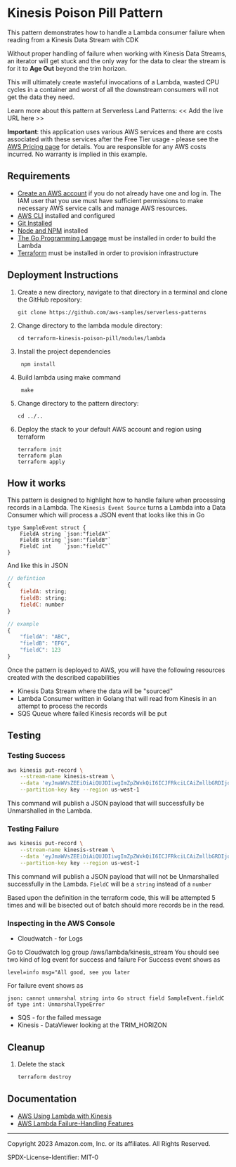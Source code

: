 # Kinesis Poison Pill Pattern

This pattern demonstrates how to handle a Lambda consumer failure when reading from a Kinesis Data Stream with CDK

Without proper handling of failure when working with Kinesis Data Streams, an iterator will get stuck and the only way for the data to clear the stream is for it to **Age Out** beyond the trim horizon.

This will ultimately create wasteful invocations of a Lambda, wasted CPU cycles in a container and worst of all the downstream consumers will not get the data they need.

Learn more about this pattern at Serverless Land Patterns: << Add the live URL here >>

**Important**: this application uses various AWS services and there are costs associated with these services after the Free Tier usage - please see the [AWS Pricing page](https://aws.amazon.com/pricing/) for details. You are responsible for any AWS costs incurred. No warranty is implied in this example.

## Requirements

-   [Create an AWS account](https://portal.aws.amazon.com/gp/aws/developer/registration/index.html) if you do not already have one and log in. The IAM user that you use must have sufficient permissions to make necessary AWS service calls and manage AWS resources.
-   [AWS CLI](https://docs.aws.amazon.com/cli/latest/userguide/install-cliv2.html) installed and configured
-   [Git Installed](https://git-scm.com/book/en/v2/Getting-Started-Installing-Git)
-   [Node and NPM](https://nodejs.org/en/download/) installed
-   [The Go Programming Langage](https://go.dev/doc/install) must be installed in order to build the Lambda
-   [Terraform](https://www.terraform.io) must be installed in order to provision infrastructure

## Deployment Instructions

1. Create a new directory, navigate to that directory in a terminal and clone the GitHub repository:
    ```
    git clone https://github.com/aws-samples/serverless-patterns
    ```
2. Change directory to the lambda module directory:
    ```
    cd terraform-kinesis-poison-pill/modules/lambda
    ```
3. Install the project dependencies 
    ```
     npm install
    ```
4. Build lambda using make command
    ```
     make
    ```
5. Change directory to the pattern directory:
    ```
    cd ../..

6. Deploy the stack to your default AWS account and region using terraform
    ```
    terraform init
    terraform plan
    terraform apply
    ```

## How it works

This pattern is designed to highlight how to handle failure when processing records in a Lambda. The `Kinesis Event Source` turns a Lambda into a Data Consumer which will process a JSON event that looks like this in Go

```golang
type SampleEvent struct {
	FieldA string `json:"fieldA"`
	FieldB string `json:"fieldB"`
	FieldC int    `json:"fieldC"`
}
```

And like this in JSON

```javascript
// defintion
{
    fieldA: string;
    fieldB: string;
    fieldC: number
}

// example
{
    "fieldA": "ABC",
    "fieldB": "EFG",
    "fieldC": 123
}
```

Once the pattern is deployed to AWS, you will have the following resources created with the described capabilities

-   Kinesis Data Stream where the data will be "sourced"
-   Lambda Consumer written in Golang that will read from Kinesis in an attempt to process the records
-   SQS Queue where failed Kinesis records will be put

## Testing


### Testing Success


```bash
aws kinesis put-record \
    --stream-name kinesis-stream \
    --data 'eyJmaWVsZEEiOiAiQUJDIiwgImZpZWxkQiI6ICJFRkciLCAiZmllbGRDIjogMTIzIH0K' \
    --partition-key key --region us-west-1
```

This command will publish a JSON payload that will successfully be Unmarshalled in the Lambda.

### Testing Failure

```bash
aws kinesis put-record \
    --stream-name kinesis-stream \
    --data 'eyJmaWVsZEEiOiAiQUJDIiwgImZpZWxkQiI6ICJFRkciLCAiZmllbGRDIjogIjEyMyIgfQo=' \
    --partition-key key --region us-west-1
```

This command will publish a JSON payload that will not be Unmarshalled successfully in the Lambda. `FieldC` will be a `string` instead of a `number`

Based upon the definition in the terraform code, this will be attempted 5 times and will be bisected out of batch should more records be in the read.

### Inspecting in the AWS Console

-   Cloudwatch - for Logs

Go to Cloudwatch log group /aws/lambda/kinesis_stream
You should see two kind of log event for success and failure
For Success event shows as 
```
level=info msg="All good, see you later
```
For failure event shows as 
```
json: cannot unmarshal string into Go struct field SampleEvent.fieldC of type int: UnmarshalTypeError
```

-   SQS - for the failed message
-   Kinesis - DataViewer looking at the TRIM_HORIZON

## Cleanup

1. Delete the stack
    ```bash
    terraform destroy
    ```

## Documentation

-   [AWS Using Lambda with Kinesis](https://docs.aws.amazon.com/lambda/latest/dg/with-kinesis.html)
-   [AWS Lambda Failure-Handling Features](https://www.amazonaws.cn/en/new/2019/aws-lambda-supports-failure-handling-features-for-kinesis-and-dynamodb-event-sources/)

---

Copyright 2023 Amazon.com, Inc. or its affiliates. All Rights Reserved.

SPDX-License-Identifier: MIT-0
